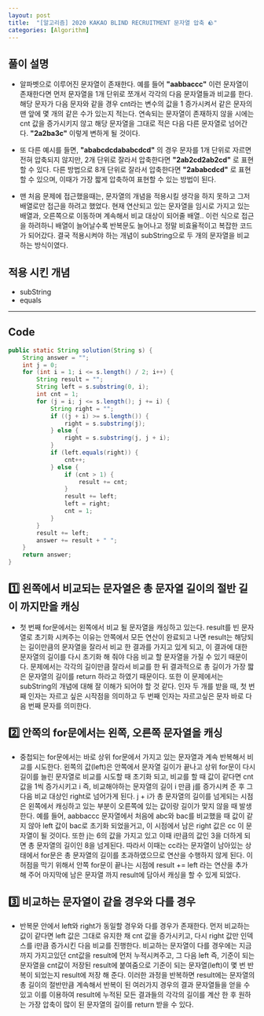 ```yaml
---
layout: post
title:  "[알고리즘] 2020 KAKAO BLIND RECRUITMENT 문자열 압축 🪨"
categories: [Algorithm]
---
```


## 풀이 설명
 * 알파벳으로 이루어진 문자열이 존재한다. 예를 들어 __"aabbaccc"__ 이런 문자열이 존재한다면 먼저 문자열을 1개 단위로 쪼개서 각각의 다음 문자열들과 비교를 한다. 해당 문자가 다음 문자와 같을 경우 cnt라는 변수의 값을 1 증가시켜서 같은 문자의 맨 앞에 몇 개의 같은 수가 있는지 적는다. 연속되는 문자열이 존재하지 않을 시에는 cnt 값을 증가시키지 않고 해당 문자열을 그대로 적은 다음 다른 문자열로 넘어간다. __"2a2ba3c"__ 이렇게 변하게 될 것이다.

 * 또 다른 예시를 들면, __"ababcdcdababcdcd"__ 의 경우 문자를 1개 단위로 자르면 전혀 압축되지 않지만, 2개 단위로 잘라서 압축한다면 __"2ab2cd2ab2cd"__ 로 표현할 수 있다. 다른 방법으로 8개 단위로 잘라서 압축한다면 __"2ababcdcd"__ 로 표현할 수 있으며, 이때가 가장 짧게 압축하여 표현할 수 있는 방법이 된다.

 * 맨 처음 문제에 접근했을때는, 문자열의 개념을 적용시킬 생각을 하지 못하고 그저 배열로만 접근을 하려고 했었다.
 현재 연산되고 있는 문자열을 임시로 가지고 있는 배열과, 오른쪽으로 이동하며 계속해서 비교 대상이 되어줄 배열..
 이런 식으로 접근을 하려하니 배열이 늘어날수록 반복문도 늘어나고 정말 비효율적이고 복잡한 코드가 되어갔다.
 결국 적용시켜야 하는 개념이 subString으로 두 개의 문자열을 비교하는 방식이였다.

## 적용 시킨 개념
 * subString
 * equals 

---
## Code
```java
public static String solution(String s) {
    String answer = "";
    int j = 0;
    for (int i = 1; i <= s.length() / 2; i++) {
        String result = "";
        String left = s.substring(0, i);
        int cnt = 1;
        for (j = i; j <= s.length(); j += i) {
            String right = "";
            if ((j + i) >= s.length()) {
                right = s.substring(j);
            } else {
                right = s.substring(j, j + i);
            }
            if (left.equals(right)) {
                cnt++;
            } else {
                if (cnt > 1) {
                    result += cnt;
                }
                result += left;
                left = right;
                cnt = 1;
            }
        }
        result += left;
        answer += result + " ";
    }
    return answer;
}
```
## 1️⃣ 왼쪽에서 비교되는 문자열은 총 문자열 길이의 절반 길이 까지만을 캐싱
 * 첫 번째 for문에서는 왼쪽에서 비교 될 문자열을 캐싱하고 있는다. result를 빈 문자열로 초기화 시켜주는 이유는
 안쪽에서 모든 연산이 완료되고 나면 result는 해당되는 길이만큼의 문자열을 잘라서 비교 한 결과를 가지고 있게 되고,
 이 결과에 대한 문자열의 길이를 다시 초기화 해 줘야 다음 비교 할 문자열을 가질 수 있기 때문이다.
 문제에서는 각각의 길이만큼 잘라서 비교를 한 뒤 결과적으로 총 길이가 가장 짧은 문자열의 길이를 return 하라고 하였기 때문이다.
 또한 이 문제에서는 subString의 개념에 대해 잘 이해가 되어야 할 것 같다. 인자 두 개를 받을 때, 첫 번째 인자는 자르고 싶은 시작점을 의미하고 두 번째 인자는 자르고싶은 문자 바로 다음 번째 문자를 의미한다.

## 2️⃣ 안쪽의 for문에서는 왼쪽, 오른쪽 문자열을 캐싱
 * 중첩되는 for문에서는 바로 상위 for문에서 가지고 있는 문자열과 계속 반복해서 비교를 시도한다.
 왼쪽의 값(left)은 안쪽에서 문자열 길이가 끝나고 상위 for문이 다시 길이를 늘린 문자열로 비교를 시도할 때 초기화 되고,
 비교를 할 때 값이 같다면 cnt 값을 1씩 증가시키고 i 즉, 비교해야하는 문자열의 길이 i 만큼 j를 증가시켜 준 후 그 다음 비교 대상인 right로 넘어가게 된다.
 j + i가 총 문자열의 길이를 넘게되는 시점은 왼쪽에서 캐싱하고 있는 부분이 오른쪽에 있는 값이랑 길이가 맞지 않을 때 발생한다.
 예를 들어, aabbaccc 문자열에서 처음에 abc와 bac를 비교했을 때 값이 같지 않아 left 값이 bac로 초기화 되었을거고, 이 시점에서 남은 right 값은
 cc 이 문자열이 될 것이다. 또한 j는 6의 값을 가지고 있고 이때 i만큼의 값인 3을 더하게 되면 총 문자열의 길이인 8을 넘게된다. 따라서 이때는 cc라는 문자열이 남아있는 상태에서 for문은 총 문자열의 길이를 초과하였으므로 연산을 수행하지 않게 된다. 이 허점을 막기 위해서 안쪽 for문이 끝나는 시점에 result += left 라는 연산을 추가 해 주어 마지막에 남은 문자열 까지 result에 담아서 캐싱을 할 수 있게 되었다.

## 3️⃣ 비교하는 문자열이 같을 경우와 다를 경우
 * 반복문 안에서 left와 right가 동일할 경우와 다를 경우가 존재한다. 먼저 비교하는 값이 같다면 left 값은 그대로 유지한 채 cnt 값을 증가시키고,
 다시 right 값만 인덱스를 i만큼 증가시킨 다음 비교를 진행한다. 비교하는 문자열이 다를 경우에는 지금까지 가지고있던 cnt값을 result에 먼저 누적시켜주고,
 그 다음 left 즉, 기준이 되는 문자열을 cnt값이 저장된 result에 붙여줌으로 기준이 되는 문자열(left)이 몇 번 반복이 되었는지 result에 저장 해 준다.
 이러한 과정을 반복하면 result에는 문자열의 총 길이의 절반만큼 계속해서 반복이 된 여러가지 경우의 결과 문자열들을 얻을 수 있고
 이를 이용하여 result에 누적된 모든 결과들의 각각의 길이를 계산 한 후 원하는 가장 압축이 많이 된 문자열의 길이를 return 받을 수 있다.
 